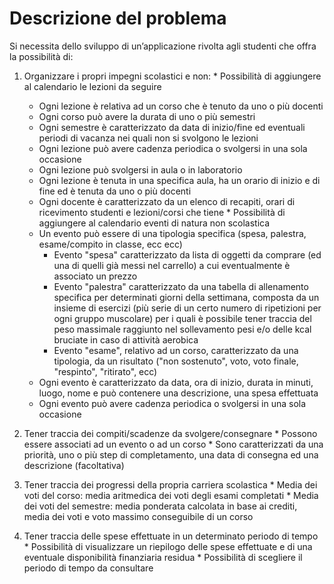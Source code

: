 Descrizione del problema
===
Si necessita dello sviluppo di un’applicazione rivolta agli studenti che offra la possibilità di:

  1. Organizzare i propri impegni scolastici e non:
    * Possibilità di aggiungere al calendario le lezioni da seguire
      * Ogni lezione è relativa ad un corso che è tenuto da uno o più docenti
      * Ogni corso può avere la durata di uno o più semestri
      * Ogni semestre è caratterizzato da data di inizio/fine ed eventuali periodi di vacanza nei quali non si svolgono le lezioni
      * Ogni lezione può avere cadenza periodica o svolgersi in una sola occasione
      * Ogni lezione può svolgersi in aula o in laboratorio
      * Ogni lezione è tenuta in una specifica aula, ha un orario di inizio e di fine ed è tenuta da uno o più docenti
      * Ogni docente è caratterizzato da un elenco di recapiti, orari di ricevimento studenti e lezioni/corsi che tiene
    * Possibilità di aggiungere al calendario eventi di natura non scolastica
      * Un evento può essere di una tipologia specifica (spesa, palestra, esame/compito in classe, ecc ecc)
          * Evento "spesa" caratterizzato da lista di oggetti da comprare (ed una di quelli già messi nel carrello) a cui eventualmente è associato un prezzo
          * Evento "palestra" caratterizzato da una tabella di allenamento specifica per determinati giorni della settimana, composta da un insieme di esercizi (più serie di un certo numero di ripetizioni per ogni gruppo muscolare) per i quali è possibile tener traccia del peso massimale raggiunto nel sollevamento pesi e/o delle kcal bruciate in caso di attività aerobica
          * Evento "esame", relativo ad un corso, caratterizzato da una tipologia, da un risultato ("non sostenuto", voto, voto finale, "respinto", "ritirato", ecc)
      * Ogni evento è caratterizzato da data, ora di inizio, durata in minuti, luogo, nome e può contenere una descrizione, una spesa effettuata
      * Ogni evento può avere cadenza periodica o svolgersi in una sola occasione


  2. Tener traccia dei compiti/scadenze da svolgere/consegnare
    * Possono essere associati ad un evento o ad un corso
    * Sono caratterizzati da una priorità, uno o più step di completamento, una data di consegna ed una descrizione (facoltativa)
    
    
  3. Tener traccia dei progressi della propria carriera scolastica
    * Media dei voti del corso: media aritmedica dei voti degli esami completati 
    * Media dei voti del semestre: media ponderata calcolata in base ai crediti, media dei voti e voto massimo conseguibile di un corso
    
    
  4. Tener traccia delle spese effettuate in un determinato periodo di tempo 
    * Possibilità di visualizzare un riepilogo delle spese effettuate e di una eventuale disponibilità finanziaria residua
    * Possibilità di scegliere il periodo di tempo da consultare
